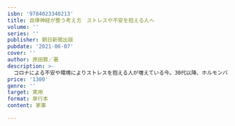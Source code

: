 ```yaml
---
isbn: '9784023340213'
title: 自律神経が整う考え方　ストレスや不安を抱える人へ
volume: ''
series: ''
publisher: 朝日新聞出版
pubdate: '2021-06-07'
cover: ''
author: 原田賢／著
description: >-
  コロナによる不安や環境によりストレスを抱える人が増えている今。30代以降、ホルモンバランスの乱れから生じる様々な女性の不調。疲れ、だるさ、頭痛、肩こり……、不調解消の鍵は自律神経にあり。体から、心からアプローチする今までなかった、自律神経を整える方法を紹介する一冊。
price: '1300'
genre: ''
target: 実用
format: 単行本
content: 家事

---
```

